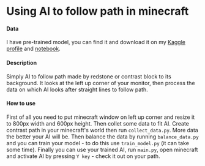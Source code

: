# Using AI to follow path in minecraft

#### Data
I have pre-trained model, you can find it and download it on my  [Kaggle profile](https://www.kaggle.com/myndel "Kaggle profile") and [notebook](https://www.kaggle.com/myndel/minecraft-v2-0 "notebook").

#### Description
Simply AI to follow path made by redstone or contrast block to its background. It looks at the left up corner of your monitor, then process the data on which AI looks after straight lines to follow path.

#### How to use
First of all you need to put minecraft window on left up corner and resize it to 800px width and 600px height. Then collet some data to fit AI. Create contrast path in your minecraft's world then run `collect_data.py`. More data the better your AI will be. Then balance the data by running `balance_data.py` and you can train your model - to do this use `train_model.py` (it can take some time). Finally you can use your trained AI, run `main.py`, open minecraft and activate AI by pressing `Y key` - check it out on your path.
